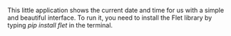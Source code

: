 This little application shows the current date and time for us with a simple and beautiful interface.
To run it, you need to install the Flet library by typing *pip install flet* in the terminal.
